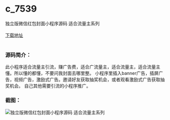 # c_7539
独立版微信红包封面小程序源码 适合流量主系列
<br/></br>
[下载地址](https://www.uuid2.com/7539.html "下载地址")
<br/></br>
<h3>源码简介：</h3>
<p>此小程序适合流量主引流，赚广告费，适合广流量主，适合流量主，适合流量主懂。所以懂的都懂，不要问我封面去哪里整。
小程序里插入banner广告，插屏广告，视频广告，激励式广告。邀请好友获取抽奖机会，或者观看激励式广告获取抽奖机会。
自己其他需要引流的小程序推广。<p>
<h3>截图：</h3>
<img src="https://www.uuid2.com/wp-content/uploads/img/uimage/87401634777950.gif" alt="独立版微信红包封面小程序源码 适合流量主系列">
